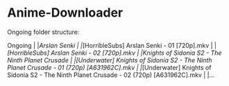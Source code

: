 # Anime-Downloader

Ongoing folder structure:

Ongoing
|
|_Arslan Senki
| |_[HorribleSubs] Arslan Senki - 01 [720p].mkv
| |_[HorribleSubs] Arslan Senki - 02 [720p].mkv
|
|_Knights of Sidonia S2 - The Ninth Planet Crusade
| |_[Underwater] Knights of Sidonia S2 - The Ninth Planet Crusade - 01 (720p) [A631962C].mkv
| |_[Underwater] Knights of Sidonia S2 - The Ninth Planet Crusade - 02 (720p) [A631962C].mkv
|
|...
